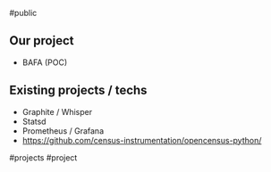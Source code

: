 #public

## Our project

- BAFA (POC)

## Existing projects / techs

- Graphite / Whisper
- Statsd
- Prometheus / Grafana
- https://github.com/census-instrumentation/opencensus-python/

<!-- Keywords -->
#projects #project
<!-- /Keywords -->

